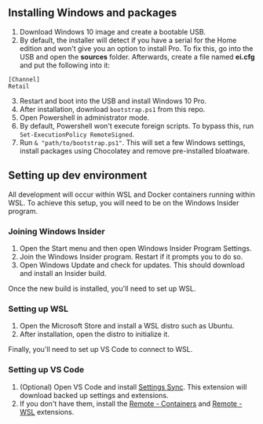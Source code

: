 ## Installing Windows and packages

1. Download Windows 10 image and create a bootable USB.
2. By default, the installer will detect if you have a serial for the Home edition and won't give you an option to install Pro. To fix this, go into the USB and open the **sources** folder. Afterwards, create a file named **ei.cfg** and put the following into it:

```
[Channel]
Retail
```

3. Restart and boot into the USB and install Windows 10 Pro.
4. After installation, download `bootstrap.ps1` from this repo.
5. Open Powershell in administrator mode.
6. By default, Powershell won't execute foreign scripts. To bypass this, run `Set-ExecutionPolicy RemoteSigned`.
7. Run `& "path/to/bootstrap.ps1"`. This will set a few Windows settings, install packages using Chocolatey and remove pre-installed bloatware.

## Setting up dev environment

All development will occur within WSL and Docker containers running within WSL. To achieve this setup, you will need to be on the Windows Insider program.

### Joining Windows Insider

1. Open the Start menu and then open Windows Insider Program Settings.
2. Join the Windows Insider program. Restart if it prompts you to do so.
3. Open Windows Update and check for updates. This should download and install an Insider build.

Once the new build is installed, you'll need to set up WSL.

### Setting up WSL

1. Open the Microsoft Store and install a WSL distro such as Ubuntu.
2. After installation, open the distro to initialize it.

Finally, you'll need to set up VS Code to connect to WSL.

### Setting up VS Code

1. (Optional) Open VS Code and install [Settings Sync](https://marketplace.visualstudio.com/items?itemName=Shan.code-settings-sync). This extension will download backed up settings and extensions.
2. If you don't have them, install the [Remote - Containers](https://marketplace.visualstudio.com/items?itemName=ms-vscode-remote.remote-containers) and [Remote - WSL](https://marketplace.visualstudio.com/items?itemName=ms-vscode-remote.remote-wsl) extensions.
